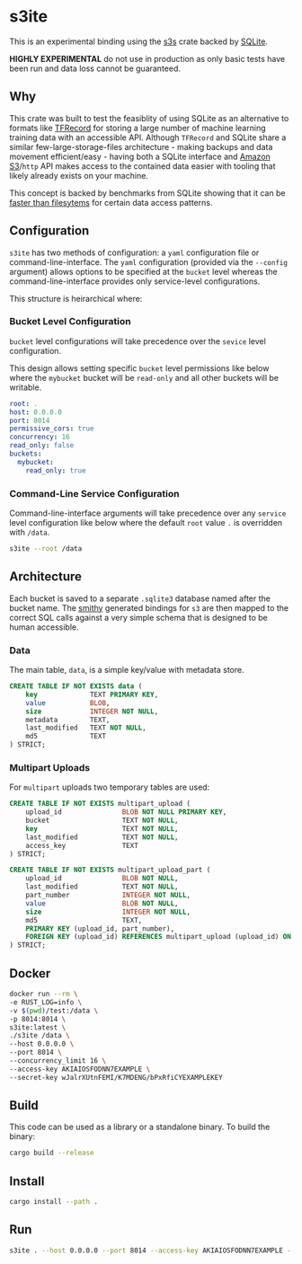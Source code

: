 # s3ite

This is an experimental binding using the [s3s](https://crates.io/crates/s3s) crate backed by [SQLite](https://www.sqlite.org).

**HIGHLY EXPERIMENTAL** do not use in production as only basic tests have been run and data loss cannot be guaranteed.

## Why

This crate was built to test the feasiblity of using SQLite as an alternative to formats like [TFRecord](https://www.tensorflow.org/tutorials/load_data/tfrecord) for storing a large number of machine learning training data with an accessible API. Although `TFRecord` and SQLite share a similar few-large-storage-files architecture - making backups and data movement efficient/easy - having both a SQLite interface and [Amazon S3](https://aws.amazon.com/s3/)/`http` API makes access to the contained data easier with tooling that likely already exists on your machine.

This concept is backed by benchmarks from SQLite showing that it can be [faster than filesytems](https://www.sqlite.org/fasterthanfs.html) for certain data access patterns.

## Configuration

`s3ite` has two methods of configuration: a `yaml` configuration file or command-line-interface. The `yaml` configuration (provided via the `--config` argument) allows options to be specified at the `bucket` level whereas the command-line-interface provides only service-level configurations.

This structure is heirarchical where:

### Bucket Level Configuration

`bucket` level configurations will take precedence over the `sevice` level configuration.

This design allows setting specific `bucket` level permissions like below where the `mybucket` bucket will be `read-only` and all other buckets will be writable.

```yaml
root: .
host: 0.0.0.0
port: 8014
permissive_cors: true
concurrency: 16
read_only: false
buckets:
  mybucket:
    read_only: true
```

### Command-Line Service Configuration

Command-line-interface arguments will take precedence over any `service` level configuration like below where the default `root` value `.` is overridden with `/data`.

```bash
s3ite --root /data
```

## Architecture

Each bucket is saved to a separate `.sqlite3` database named after the bucket name. The [smithy](https://github.com/awslabs/smithy) generated bindings for `s3` are then mapped to the correct SQL calls against a very simple schema that is designed to be human accessible.

### Data

The main table, `data`, is a simple key/value with metadata store.

```sql
CREATE TABLE IF NOT EXISTS data (
    key             TEXT PRIMARY KEY,
    value           BLOB,
    size            INTEGER NOT NULL,
    metadata        TEXT,
    last_modified   TEXT NOT NULL,
    md5             TEXT
) STRICT;
```

### Multipart Uploads

For `multipart` uploads two temporary tables are used:

```sql
CREATE TABLE IF NOT EXISTS multipart_upload (
    upload_id               BLOB NOT NULL PRIMARY KEY,
    bucket                  TEXT NOT NULL,
    key                     TEXT NOT NULL,
    last_modified           TEXT NOT NULL,
    access_key              TEXT
) STRICT;

CREATE TABLE IF NOT EXISTS multipart_upload_part (
    upload_id               BLOB NOT NULL,
    last_modified           TEXT NOT NULL,
    part_number             INTEGER NOT NULL,
    value                   BLOB NOT NULL,
    size                    INTEGER NOT NULL,
    md5                     TEXT,
    PRIMARY KEY (upload_id, part_number),
    FOREIGN KEY (upload_id) REFERENCES multipart_upload (upload_id) ON DELETE CASCADE
) STRICT;
```

## Docker

```bash
docker run --rm \
-e RUST_LOG=info \
-v $(pwd)/test:/data \
-p 8014:8014 \
s3ite:latest \
./s3ite /data \
--host 0.0.0.0 \
--port 8014 \
--concurrency_limit 16 \
--access-key AKIAIOSFODNN7EXAMPLE \
--secret-key wJalrXUtnFEMI/K7MDENG/bPxRfiCYEXAMPLEKEY
```


## Build

This code can be used as a library or a standalone binary. To build the binary:

```bash
cargo build --release
```

## Install

```bash
cargo install --path .
```

## Run

```bash
s3ite . --host 0.0.0.0 --port 8014 --access-key AKIAIOSFODNN7EXAMPLE --secret-key wJalrXUtnFEMI/K7MDENG/bPxRfiCYEXAMPLEKEY
```


